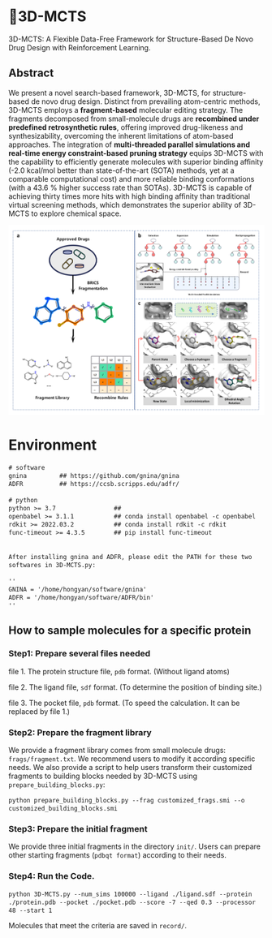 # :loudspeaker:3D-MCTS
3D-MCTS: A Flexible Data-Free Framework for Structure-Based De Novo Drug Design with Reinforcement Learning.

## Abstract

We present a novel search-based framework, 3D-MCTS, for structure-based de novo drug design. Distinct from prevailing atom-centric methods, 3D-MCTS employs a **fragment-based** molecular editing strategy. The fragments decomposed from small-molecule drugs are **recombined under predefined retrosynthetic rules**, offering improved drug-likeness and synthesizability, overcoming the inherent limitations of atom-based approaches. The integration of **multi-threaded parallel simulations and real-time energy constraint-based pruning strategy** equips 3D-MCTS with the capability to efficiently generate molecules with superior binding affinity (-2.0 kcal/mol better than state-of-the-art (SOTA) methods, yet at a comparable computational cost) and more reliable binding conformations (with a 43.6 % higher success rate than SOTAs). 3D-MCTS is capable of achieving thirty times more hits with high binding affinity than traditional virtual screening methods, which demonstrates the superior ability of 3D-MCTS to explore chemical space.

![error](https://github.com/Brian-hongyan/3D-MCTS/blob/main/method.jpg)

# Environment
```
# software
gnina         ## https://github.com/gnina/gnina
ADFR          ## https://ccsb.scripps.edu/adfr/

# python
python >= 3.7                ## 
openbabel >= 3.1.1           ## conda install openbabel -c openbabel
rdkit >= 2022.03.2           ## conda install rdkit -c rdkit
func-timeout >= 4.3.5        ## pip install func-timeout


After installing gnina and ADFR, please edit the PATH for these two softwares in 3D-MCTS.py:

''
GNINA = '/home/hongyan/software/gnina'
ADFR = '/home/hongyan/software/ADFR/bin'
''

```


## How to sample molecules for a specific protein

### Step1: Prepare several files needed

file 1. The protein structure file, ```pdb``` format. (Without ligand atoms)

file 2. The ligand file, ```sdf``` format. (To determine the position of binding site.)

file 3. The pocket file, ```pdb``` format. (To speed the calculation. It can be replaced by file 1.)

### Step2: Prepare the fragment library

We provide a fragment library comes from small molecule drugs: ```frags/fragment.txt```. We recommend users to modify it according specific needs.
We also provide a script to help users transform their customized fragments to building blocks needed by 3D-MCTS using ```prepare_building_blocks.py```:

```
python prepare_building_blocks.py --frag customized_frags.smi --o customized_building_blocks.smi
```

### Step3: Prepare the initial fragment

We provide three initial fragments in the directory ```init/```. Users can prepare other starting fragments (```pdbqt format```) according to their needs.

### Step4: Run the Code.

```
python 3D-MCTS.py --num_sims 100000 --ligand ./ligand.sdf --protein ./protein.pdb --pocket ./pocket.pdb --score -7 --qed 0.3 --processor 48 --start 1
```

Molecules that meet the criteria are saved in ```record/```.

